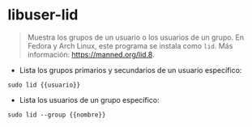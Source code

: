 # libuser-lid

> Muestra los grupos de un usuario o los usuarios de un grupo.
> En Fedora y Arch Linux, este programa se instala como `lid`.
> Más información: <https://manned.org/lid.8>.

- Lista los grupos primarios y secundarios de un usuario específico:

`sudo lid {{usuario}}`

- Lista los usuarios de un grupo específico:

`sudo lid --group {{nombre}}`
